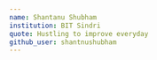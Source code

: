 ```yaml
---
name: Shantanu Shubham
institution: BIT Sindri
quote: Hustling to improve everyday
github_user: shantnushubham
---
```

